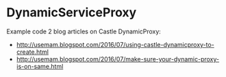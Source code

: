 # DynamicServiceProxy
Example code 2 blog articles on Castle DynamicProxy:
* http://usemam.blogspot.com/2016/07/using-castle-dynamicproxy-to-create.html
* http://usemam.blogspot.com/2016/07/make-sure-your-dynamic-proxy-is-on-same.html
